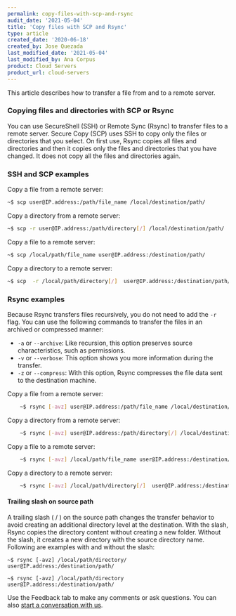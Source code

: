 ```yaml
---
permalink: copy-files-with-scp-and-rsync
audit_date: '2021-05-04'
title: 'Copy files with SCP and Rsync'
type: article
created_date: '2020-06-18'
created_by: Jose Quezada
last_modified_date: '2021-05-04'
last_modified_by: Ana Corpus
product: Cloud Servers
product_url: cloud-servers
---
```


This article describes how to transfer a file from and to a remote server.

### Copying files and directories with SCP or Rsync

You can use SecureShell (SSH) or Remote Sync (Rsync) to transfer files to a remote server.
Secure Copy (SCP) uses SSH to copy only the files or directories that you select. On first
use, Rsync copies all files and directories and then it copies only the files and directories
that you have changed. It does not copy all the files and directories again.

### SSH and SCP examples

Copy a file from a remote server:

```sh
~$ scp user@IP.address:/path/file_name /local/destination/path/
```

Copy a directory from a remote server:

```sh
~$ scp -r user@IP.address:/path/directory[/] /local/destination/path/
```

Copy a file to a remote server:

```sh
~$ scp /local/path/file_name user@IP.address:/destination/path/
```

Copy a directory to a remote server:

```sh
~$ scp  -r /local/path/directory[/]  user@IP.address:/destination/path/
```

### Rsync examples

Because Rsync transfers files recursively, you do not need to add the `-r`
flag. You can use the following commands to transfer the files in an archived
or compressed manner:

- `-a` or `--archive`: Like recursion, this option preserves source characteristics, such as permissions.
- `-v` or `--verbose`: This option shows you more information during the transfer.
- `-z` or `--compress`: With this option, Rsync compresses the file data sent to the destination machine.

Copy a file from a remote server:
 
```sh
	~$ rsync [-avz] user@IP.address:/path/file_name /local/destination/path/
```

Copy a directory from a remote server:

```sh
	~$ rsync [-avz] user@IP.address:/path/directory[/] /local/destination/path/
```

Copy a file to a remote server:

```sh
	~$ rsync [-avz] /local/path/file_name user@IP.address:/destination/path/
```

Copy a directory to a remote server:

```sh
	~$ rsync [-avz] /local/path/directory[/]  user@IP.address:/destination/path/
```

#### Trailing slash on source path

A  trailing  slash ( \/ ) on the source path changes the transfer behavior to 
avoid creating an additional directory level at the destination. With the slash,
Rsync copies the directory content without creating a new folder. Without the slash,
it creates a new directory with the source directory name. Following are examples with
and without the slash:

`
~$ rsync [-avz] /local/path/directory/  user@IP.address:/destination/path/
`

`
~$ rsync [-avz] /local/path/directory  user@IP.address:/destination/path/
`

Use the Feedback tab to make any comments or ask questions. You can also [start a conversation with us](https://www.rackspace.com/contact).
